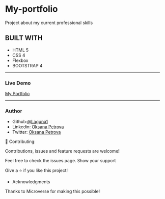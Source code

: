 # My-portfolio
Project about my current professional skills


## BUILT WITH
* HTML 5
* CSS 4
* Flexbox
* BOOTSTRAP 4
****


### Live Demo 
 [My Portfolio](https://rawcdn.githack.com/Laguna1/Portfolio/b22518311c64624b56590ce028b59ddc39d6d699/home.html) 
***


### Author
 - Github:[@Laguna1](https://github.com/Laguna1)
 - Linkedin: [Oksana Petrova](https://www.linkedin.com/in/oksana-petrova-005bb0145/)
 - Twitter: [Oksana Petrova](https://twitter.com/OksanaP48303303)


🤝 Contributing

Contributions, issues and feature requests are welcome!

Feel free to check the issues page. Show your support

Give a ⭐️ if you like this project! 

- Acknowledgments

Thanks to Microverse for making this possible!

